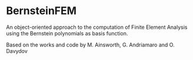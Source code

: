 # BernsteinFEM
An object-oriented approach to the computation of Finite Element Analysis using the Bernstein polynomials as basis function.

Based on the works and code by M. Ainsworth, G. Andriamaro and O. Davydov
